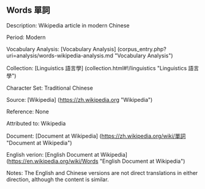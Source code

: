 ## Words 單詞

Description: Wikipedia article in modern Chinese

Period: Modern

Vocabulary Analysis: [Vocabulary Analysis] (corpus_entry.php?uri=analysis/words-wikipedia-analysis.md "Vocabulary Analysis")

Collection: [Linguistics 語言學] (collection.html#!/linguistics "Linguistics 語言學")

Character Set: Traditional Chinese

Source: [Wikipedia] (https://zh.wikipedia.org "Wikipedia")

Reference: None

Attributed to: Wikipedia

Document: [Document at Wikipedia] (https://zh.wikipedia.org/wiki/單詞 "Document at Wikipedia")

English verion: [English Document at Wikipedia] (https://en.wikipedia.org/wiki/Words "English Document at Wikipedia")

Notes: The English and Chinese versions are not direct translations in either direction, although the content is similar.